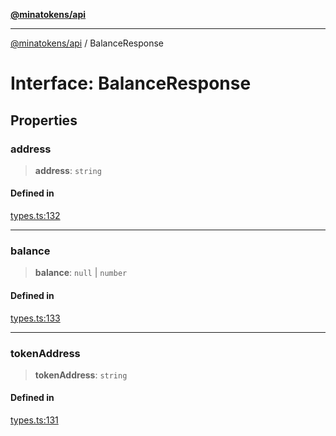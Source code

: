 [**@minatokens/api**](../README.md)

***

[@minatokens/api](../globals.md) / BalanceResponse

# Interface: BalanceResponse

## Properties

### address

> **address**: `string`

#### Defined in

[types.ts:132](https://github.com/zkcloudworker/minatokens-lib/blob/main/packages/api/src/types.ts#L132)

***

### balance

> **balance**: `null` \| `number`

#### Defined in

[types.ts:133](https://github.com/zkcloudworker/minatokens-lib/blob/main/packages/api/src/types.ts#L133)

***

### tokenAddress

> **tokenAddress**: `string`

#### Defined in

[types.ts:131](https://github.com/zkcloudworker/minatokens-lib/blob/main/packages/api/src/types.ts#L131)
